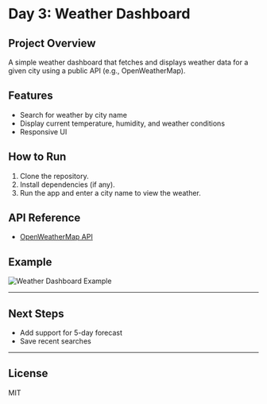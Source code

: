 # Day 3: Weather Dashboard

## Project Overview
A simple weather dashboard that fetches and displays weather data for a given city using a public API (e.g., OpenWeatherMap).

## Features
- Search for weather by city name
- Display current temperature, humidity, and weather conditions
- Responsive UI

## How to Run
1. Clone the repository.
2. Install dependencies (if any).
3. Run the app and enter a city name to view the weather.

## API Reference
- [OpenWeatherMap API](https://openweathermap.org/api)

## Example
![Weather Dashboard Example](public/example.png)

---

## Next Steps
- Add support for 5-day forecast
- Save recent searches

---

## License
MIT
